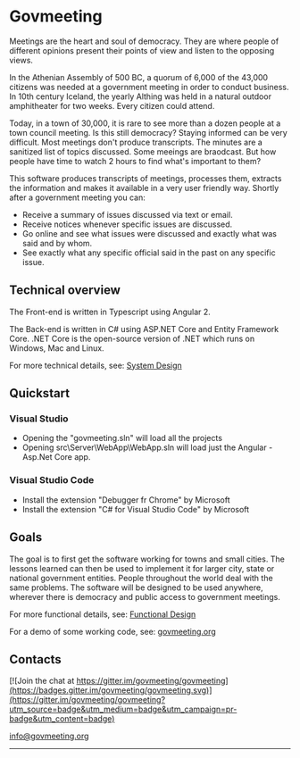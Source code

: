 # Govmeeting

Meetings are the heart and soul of democracy. They are where people of different opinions present their points of view and listen to the opposing views. 

In the Athenian Assembly of 500 BC, a quorum of 6,000 of the 43,000 citizens was needed at a government meeting in order to conduct business. In 10th century Iceland, the yearly Althing was held in a natural outdoor amphitheater for two weeks. Every citizen could attend.

Today, in a town of 30,000, it is rare to see more than a dozen people at a town council meeting. Is this still democracy? Staying informed can be very difficult. Most meetings don't produce transcripts. The minutes are a sanitized  list of topics discussed. Some meeings are braodcast. But how people have time to watch 2 hours to find what's important to them? 

This software produces transcripts of  meetings, processes them, extracts the information and makes it available in a very user friendly way. Shortly after a government meeting you can:
* Receive a summary of issues discussed via text or email.
* Receive notices whenever specific issues are discussed.
* Go online and see what issues were discussed and exactly what was said and by whom.
* See exactly what any specific official said in the past on any specific issue.

## Technical overview

The Front-end is written in Typescript using Angular 2.

The Back-end is written in C# using ASP.NET Core and Entity Framework Core.
.NET Core is the open-source version of .NET which runs on Windows, Mac and Linux.


For more technical details, see: [System Design](https://github.com/govmeeting/govmeeting/wiki/system-design)

## Quickstart

### Visual Studio
  * Opening the "govmeeting.sln" will load all the projects
  * Opening src\Server\WebApp\WebApp.sln will load just the Angular - Asp.Net Core app.
  
### Visual Studio Code

* Install the extension "Debugger fr Chrome" by Microsoft
* Install the extension "C# for Visual Studio Code" by Microsoft

## Goals

The goal is to first get the software working for towns and small cities. The lessons learned can then be used to implement it for larger city, state or national government entities. People throughout the world deal with the same problems. The software will be designed to be used anywhere, wherever there is democracy and public access to government meetings.

For more functional details, see: [Functional Design](https://github.com/govmeeting/govmeeting/wiki/functional-design)

For a demo of some working code, see:  [govmeeting.org](http://govmeeting.org)



## Contacts
[![Join the chat at https://gitter.im/govmeeting/govmeeting](https://badges.gitter.im/govmeeting/govmeeting.svg)](https://gitter.im/govmeeting/govmeeting?utm_source=badge&utm_medium=badge&utm_campaign=pr-badge&utm_content=badge)

<info@govmeeting.org>


-------------------------------------------------------------------------------------------------------

<script>
 
(function(i,s,o,g,r,a,m){i['GoogleAnalyticsObject']=r;i[r]=i[r]||function(){
(i[r].q=i[r].q||[]).push(arguments)},i[r].l=1*new Date();a=s.createElement(o),
m=s.getElementsByTagName(o)[0];a.async=1;a.src=g;m.parentNode.insertBefore(a,m)
})(window,document,'script','//www.google-analytics.com/analytics.js','ga');

ga('create', 'UA-75868363-1', 'auto');
ga('send', 'pageview');

</script>
